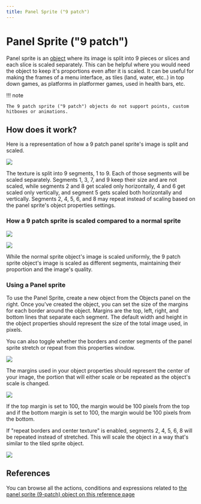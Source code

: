 ```yaml
---
title: Panel Sprite ("9 patch")
---
```

# Panel Sprite ("9 patch")

Panel sprite is an [object](/gdevelop5/objects) where its image is split into 9 pieces or slices and each slice is scaled separately. This can be helpful where you would need the object to keep it's proportions even after it is scaled. It can be useful for making the frames of a menu interface, as tiles (land, water, etc..) in top down games, as platforms in platformer games, used in health bars, etc.

!!! note

    The 9 patch sprite ("9 patch") objects do not support points, custom hitboxes or animations.

## How does it work?

Here is a representation of how a 9 patch panel sprite's image is split and scaled.

![](/gdevelop5/objects/how9panelworks.png)

The texture is split into 9 segments, 1 to 9. Each of those segments will be scaled separately. Segments 1, 3, 7, and 9 keep their size and are not scaled, while segments 2 and 8 get scaled only horizontally, 4 and 6 get scaled only vertically, and segment 5 gets scaled both horizontally and vertically. Segments 2, 4, 5, 6, and 8 may repeat instead of scaling based on the panel sprite's object properties settings.

### How a 9 patch sprite is scaled compared to a normal sprite

![](/gdevelop5/objects/9panel3.png)

![](/gdevelop5/objects/9panel4.png)

While the normal sprite object's image is scaled uniformly, the 9 patch sprite object's image is scaled as different segments, maintaining their proportion and the image's quality.

###  Using a Panel sprite

To use the Panel Sprite, create a new object from the Objects panel on the right. Once you've created the object, you can set the size of the margins for each border around the object. Margins are the top, left, right, and bottom lines that separate each segment. The default width and height in the object properties should represent the size of the total image used, in pixels.

You can also toggle whether the borders and center segments of the panel sprite stretch or repeat from this properties window.

![](/gdevelop5/objects/PanelSpritePropertiesPanel.png)

The margins used in your object properties should represent the center of your image, the portion that will either scale or be repeated as the object's scale is changed.

![](/gdevelop5/objects/9panel9.png)

If the top margin is set to 100, the margin would be 100 pixels from the top and if the bottom margin is set to 100, the margin would be 100 pixels from the bottom.

If "repeat borders and center texture" is enabled, segments 2, 4, 5, 6, 8 will be repeated instead of stretched. This will scale the object in a way that's similar to the tiled sprite object.

![](/gdevelop5/objects/9panel6.png)

## References

You can browse all the actions, conditions and expressions related to [the panel sprite (9-patch) object on this reference page](/gdevelop5/all-features/panel-sprite-object/reference/)